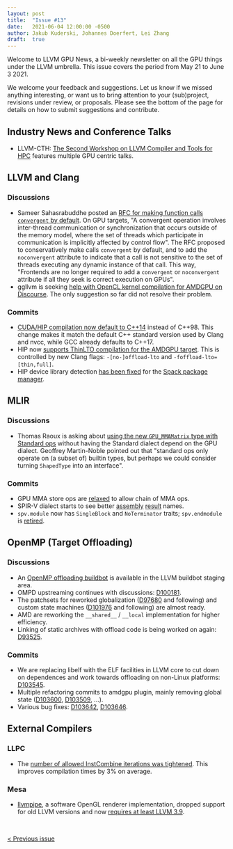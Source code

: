 ```yaml
---
layout: post
title:  "Issue #13"
date:   2021-06-04 12:00:00 -0500
author: Jakub Kuderski, Johannes Doerfert, Lei Zhang
draft:  true
---
```


Welcome to LLVM GPU News, a bi-weekly newsletter on all the GPU things under the LLVM umbrella.
This issue covers the period from May 21 to June 3 2021.

We welcome your feedback and suggestions. Let us know if we missed anything interesting, or want us to bring attention to your (sub)project, revisions under review, or proposals. Please see the bottom of the page for details on how to submit suggestions and contribute.


## Industry News and Conference Talks

*  LLVM-CTH: [The Second Workshop on LLVM Compiler and Tools for HPC](https://hps.vi4io.org/events/2021/llvm) features multiple GPU centric talks.


##  LLVM and Clang

### Discussions

*  Sameer Sahasrabuddhe posted an [RFC for making function calls `convergent` by default](https://lists.llvm.org/pipermail/llvm-dev/2021-June/150814.html). On GPU targets, "A convergent operation involves inter-thread communication or synchronization that occurs outside of the memory model, where the set of threads which participate in communication is implicitly affected by control flow". The RFC proposed to conservatively make calls `convergent` by default, and to add the `noconvergent` attribute to indicate that a call is not sensitive to the set of threads executing any dynamic instance of that call. This way, "Frontends are no longer required to add a `convergent` or `noconvergent` attribute if all they seek is correct execution on GPUs".
*  ggllvm is seeking [help with OpenCL kernel compilation for AMDGPU on Discourse](https://llvm.discourse.group/t/tried-to-compile-opencl-kernel-got-close-but-not-quite/3534). The only suggestion so far did not resolve their problem.

### Commits

*  [CUDA/HIP compilation now default to C++14](https://reviews.llvm.org/D103221) instead of C++98. This change makes it match the default C++ standard version used by Clang and nvcc, while GCC already defaults to C++17.
*  HIP now [supports ThinLTO compilation for the AMDGPU target](https://reviews.llvm.org/D99683). This is controlled by new Clang flags: `-[no-]offload-lto` and `-foffload-lto=[thin,full]`.
*  HIP device library detection [has been fixed](https://reviews.llvm.org/D103281) for the [Spack package manager](https://spack.io/).


## MLIR

### Discussions

* Thomas Raoux is asking about [using the new `GPU_MMAMatrix` type with Standard ops](https://llvm.discourse.group/t/using-gpu-type-with-standard-ops/3542) without having the Standard dialect depend on the GPU dialect. Geoffrey Martin-Noble pointed out that "standard ops only operate on (a subset of) builtin types, but perhaps we could consider turning `ShapedType` into an interface".

### Commits

* GPU MMA store ops are [relaxed](https://reviews.llvm.org/D103023) to allow chain of MMA ops.
* SPIR-V dialect starts to see better [assembly](https://reviews.llvm.org/D103152) [result](https://reviews.llvm.org/D103594) names.
* `spv.module` now has `SingleBlock` and `NoTerminator` traits; `spv.endmodule` is [retired](https://reviews.llvm.org/D103265).


## OpenMP (Target Offloading)

### Discussions

* An [OpenMP offloading buildbot](https://lab.llvm.org/staging/#/workers/118) is available in the LLVM buildbot staging area.
* OMPD upstreaming continues with discussions: [D100181](https://reviews.llvm.org/D100181).
* The patchsets for reworked globalization ([D97680](https://reviews.llvm.org/D97680) and following) and custom state machines ([D101976](https://reviews.llvm.org/D101976) and following) are almost ready.
* AMD are reworking the `__shared__` / `__local` implementation for higher efficiency.
* Linking of static archives with offload code is being worked on again: [D93525](https://reviews.llvm.org/D93525).

### Commits

* We are replacing libelf with the ELF facilities in LLVM core to cut down on dependences and work towards offloading on non-Linux platforms: [D103545](https://reviews.llvm.org/D103545).
* Multiple refactoring commits to amdgpu plugin, mainly removing global state ([D103600](https://reviews.llvm.org/D103600), [D103509](https://reviews.llvm.org/D103509), ...).
* Various bug fixes: [D103642](https://reviews.llvm.org/D103642), [D103646](https://reviews.llvm.org/D103646).


## External Compilers

### LLPC

*  The [number of allowed InstCombine iterations was tightened](https://github.com/GPUOpen-Drivers/llpc/pull/1254). This improves compilation times by 3% on average.

### Mesa

*  [llvmpipe](https://docs.mesa3d.org/drivers/llvmpipe.html), a software OpenGL renderer implementation, dropped support for old LLVM versions and now [requires at least LLVM 3.9](https://cgit.freedesktop.org/mesa/mesa/commit/?id=54e7353fa60ba3a93679b733a6c9cb8fe8bb4ab6).


<br/>
<p style="text-align:left;">
    <a href="{% post_url 2021-05-21-issue-12 %}"> < Previous issue</a>
    <span style="float:right;">
        <!--<a href="{% post_url 2021-05-21-issue-12 %}"> Next issue > </a>-->
    </span>
</p>
